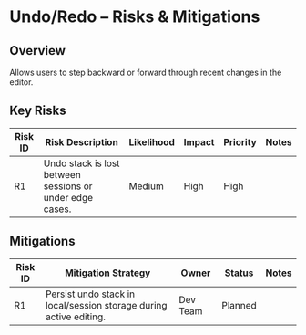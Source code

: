 # Undo/Redo – Risks & Mitigations

## Overview
Allows users to step backward or forward through recent changes in the editor.

## Key Risks

| Risk ID | Risk Description | Likelihood | Impact | Priority | Notes |
|---------|------------------|------------|--------|----------|-------|
| R1 | Undo stack is lost between sessions or under edge cases. | Medium | High | High |  |

## Mitigations

| Risk ID | Mitigation Strategy | Owner | Status | Notes |
|---------|----------------------|--------|--------|-------|
| R1 | Persist undo stack in local/session storage during active editing. | Dev Team | Planned |  |
